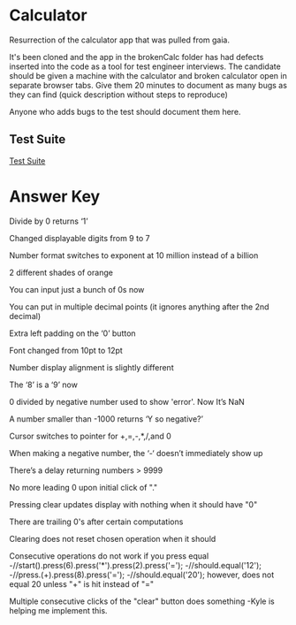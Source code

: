 # Calculator

Resurrection of the calculator app that was pulled from gaia.

It's been cloned and the app in the brokenCalc folder has had defects inserted into the code as a tool for test engineer interviews. The candidate should be given a machine with the calculator and broken calculator open in separate browser tabs. Give them 20 minutes to document as many bugs as they can find (quick description without steps to reproduce)

Anyone who adds bugs to the test should document them here.

## Test Suite

[Test Suite](http://mozilla.github.io/calculator/test/)

# Answer Key


Divide by 0 returns ‘1’

Changed displayable digits from 9 to 7

Number format switches to exponent at 10 million instead of a billion

2 different shades of orange

You can input just a bunch of 0s now

You can put in multiple decimal points (it ignores anything after the 2nd decimal)

Extra left padding on the ‘0’ button

Font changed from 10pt to 12pt

Number display alignment is slightly different 

The ‘8’ is a ‘9’ now

0 divided by negative number used to show 'error'. Now It’s NaN

A number smaller than -1000 returns ‘Y so negative?’

Cursor switches to pointer for +,=,-,*,/,and 0

When making a negative number, the ‘-‘ doesn’t immediately show up

There’s a delay returning numbers > 9999

No more leading 0 upon initial click of "."

Pressing clear updates display with nothing when it should have "0"

There are trailing 0's after certain computations

Clearing does not reset chosen operation when it should

Consecutive operations do not work if you press equal 
-//start().press(6).press('*').press(2).press('='); 
-//should.equal('12');
-//press.(+).press(8).press('=');
-//should.equal('20'); however, does not equal 20 unless "+" is hit instead of "="

Multiple consecutive clicks of the "clear" button does something 
-Kyle is helping me implement this.